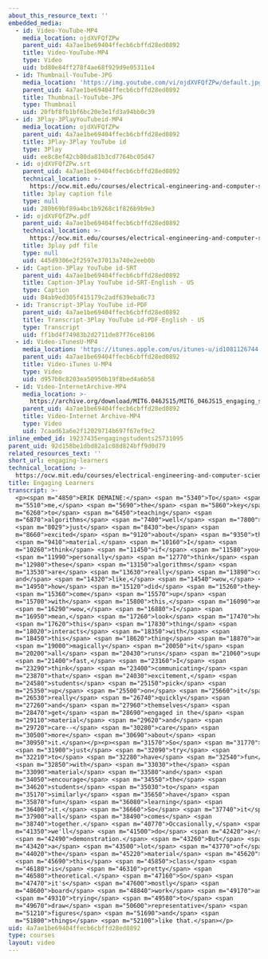 ```yaml
---
about_this_resource_text: ''
embedded_media:
  - id: Video-YouTube-MP4
    media_location: ojdXVFQfZPw
    parent_uid: 4a7ae1be69404ffecb6cbffd28ed0892
    title: Video-YouTube-MP4
    type: Video
    uid: bd80e84ff278f4ae68f929d9e05311e4
  - id: Thumbnail-YouTube-JPG
    media_location: 'https://img.youtube.com/vi/ojdXVFQfZPw/default.jpg'
    parent_uid: 4a7ae1be69404ffecb6cbffd28ed0892
    title: Thumbnail-YouTube-JPG
    type: Thumbnail
    uid: 20fbf8fb1bf6bc20e3e1fd3a94bb0c39
  - id: 3Play-3PlayYouTubeid-MP4
    media_location: ojdXVFQfZPw
    parent_uid: 4a7ae1be69404ffecb6cbffd28ed0892
    title: 3Play-3Play YouTube id
    type: 3Play
    uid: ee8c8ef42cb80da81b3cd7764bc05d47
  - id: ojdXVFQfZPw.srt
    parent_uid: 4a7ae1be69404ffecb6cbffd28ed0892
    technical_location: >-
      https://ocw.mit.edu/courses/electrical-engineering-and-computer-science/6-046j-design-and-analysis-of-algorithms-spring-2015/instructor-insights/video-playlist/engaging-learners/ojdXVFQfZPw.srt
    title: 3play caption file
    type: null
    uid: 280b69bf89a4bc1b9268c1f826b9b9e3
  - id: ojdXVFQfZPw.pdf
    parent_uid: 4a7ae1be69404ffecb6cbffd28ed0892
    technical_location: >-
      https://ocw.mit.edu/courses/electrical-engineering-and-computer-science/6-046j-design-and-analysis-of-algorithms-spring-2015/instructor-insights/video-playlist/engaging-learners/ojdXVFQfZPw.pdf
    title: 3play pdf file
    type: null
    uid: 445d9306e2f2597e37013a740e2eeb0b
  - id: Caption-3Play YouTube id-SRT
    parent_uid: 4a7ae1be69404ffecb6cbffd28ed0892
    title: Caption-3Play YouTube id-SRT-English - US
    type: Caption
    uid: 84ab9ed305f415179c2adf639eba0c73
  - id: Transcript-3Play YouTube id-PDF
    parent_uid: 4a7ae1be69404ffecb6cbffd28ed0892
    title: Transcript-3Play YouTube id-PDF-English - US
    type: Transcript
    uid: ff1bd4f74983b2d2711de87f76ce8106
  - id: Video-iTunesU-MP4
    media_location: 'https://itunes.apple.com/us/itunes-u/id1081126744'
    parent_uid: 4a7ae1be69404ffecb6cbffd28ed0892
    title: Video-iTunes U-MP4
    type: Video
    uid: d957b0c8203ea50950b19f8bed4a6b58
  - id: Video-InternetArchive-MP4
    media_location: >-
      https://archive.org/download/MIT6.046JS15/MIT6_046JS15_engaging_students_300k.mp4
    parent_uid: 4a7ae1be69404ffecb6cbffd28ed0892
    title: Video-Internet Archive-MP4
    type: Video
    uid: 7caad61a6e2f12029714b697f67ef9c2
inline_embed_id: 19237435engagingstudents25731095
parent_uid: 92d158be1dbd82a1c08d824bff9d0d79
related_resources_text: ''
short_url: engaging-learners
technical_location: >-
  https://ocw.mit.edu/courses/electrical-engineering-and-computer-science/6-046j-design-and-analysis-of-algorithms-spring-2015/instructor-insights/video-playlist/engaging-learners
title: Engaging Learners
transcript: >-
  <p><span m="4850">ERIK DEMAINE:</span> <span m="5340">To</span> <span
  m="5510">me,</span> <span m="5690">the</span> <span m="5860">key</span> <span
  m="6260">to</span> <span m="6450">teaching</span> <span
  m="6870">algorithms</span> <span m="7400">well</span> <span m="7800">is</span>
  <span m="8029">just</span> <span m="8430">be</span> <span
  m="8660">excited</span> <span m="9120">about</span> <span m="9350">the</span>
  <span m="9410">material.</span> <span m="10160">I</span> <span
  m="10260">think</span> <span m="11450">if</span> <span m="11580">you</span>
  <span m="11990">personally</span> <span m="12770">think</span> <span
  m="12980">these</span> <span m="13150">algorithms</span> <span
  m="13530">are</span> <span m="13630">really</span> <span m="13890">cool
  and</span> <span m="14320">like,</span> <span m="14540">wow,</span> <span
  m="14950">how</span> <span m="15120">did</span> <span m="15260">they</span>
  <span m="15360">come</span> <span m="15570">up</span> <span
  m="15700">with</span> <span m="15800">this,</span> <span m="16090">and</span>
  <span m="16290">wow,</span> <span m="16880">I</span> <span
  m="16950">mean,</span> <span m="17260">look</span> <span m="17470">how</span>
  <span m="17620">this</span> <span m="17830">thing</span> <span
  m="18020">interacts</span> <span m="18350">with</span> <span
  m="18450">this</span> <span m="18620">thing</span> <span m="18870">and</span>
  <span m="19000">magically</span> <span m="20050">it</span> <span
  m="20200">all</span> <span m="20430">runs</span> <span m="21060">super</span>
  <span m="21400">fast,</span> <span m="23160">I</span> <span
  m="23290">think</span> <span m="23400">communicating</span> <span
  m="23870">that</span> <span m="24030">excitement,</span> <span
  m="24580">students</span> <span m="25150">pick</span> <span
  m="25350">up</span> <span m="25500">on</span> <span m="25660">it</span> <span
  m="26530">really</span> <span m="26740">quickly</span> <span
  m="27260">and</span> <span m="27960">themselves</span> <span
  m="28470">get</span> <span m="28690">engaged in the</span> <span
  m="29110">material</span> <span m="29620">and</span> <span
  m="29720">care--</span> <span m="30280">care</span> <span
  m="30500">more</span> <span m="30690">about</span> <span
  m="30950">it.</span></p><p><span m="31570">So</span> <span m="31770">I</span>
  <span m="31900">just</span> <span m="32090">try</span> <span
  m="32210">to</span> <span m="32280">have</span> <span m="32540">fun</span>
  <span m="32850">with</span> <span m="33030">the</span> <span
  m="33090">material</span> <span m="33580">and</span> <span
  m="34050">encourage</span> <span m="34550">the</span> <span
  m="34620">students</span> <span m="35030">to</span> <span
  m="35170">similarly</span> <span m="35650">have</span> <span
  m="35870">fun</span> <span m="36080">learning</span> <span
  m="36400">it.</span> <span m="36660">So</span> <span m="37740">it</span> <span
  m="37900">all</span> <span m="38490">comes</span> <span
  m="38740">together.</span> <span m="40770">Occasionally,</span> <span
  m="41350">we'll</span> <span m="41500">do</span> <span m="42420">a</span>
  <span m="42490">demonstration.</span> <span m="43260">But</span> <span
  m="43420">a</span> <span m="43500">lot</span> <span m="43770">of</span> <span
  m="44020">the</span> <span m="45220">material</span> <span m="45620">in</span>
  <span m="45690">this</span> <span m="45850">class</span> <span
  m="46180">is</span> <span m="46310">pretty</span> <span
  m="46580">theoretical.</span> <span m="47160">So</span> <span
  m="47470">it's</span> <span m="47600">mostly</span> <span
  m="48600">board</span> <span m="48840">work</span> <span m="49170">and</span>
  <span m="49310">trying</span> <span m="49580">to</span> <span
  m="49670">draw</span> <span m="50600">representative</span> <span
  m="51210">figures</span> <span m="51690">and</span> <span
  m="51800">things</span> <span m="52100">like that.</span></p>
uid: 4a7ae1be69404ffecb6cbffd28ed0892
type: courses
layout: video
---
```

